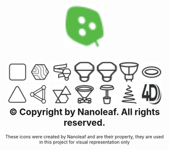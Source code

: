 <h1 align="center">
<img src="https://raw.githubusercontent.com/patrick-dmxc/NanoleafAPI/main/NanoleafAPI/Icons/Nanoleaf.svg?sanitize=false" width="128"/>
</h1>
<h1 align="center">
<img src="https://raw.githubusercontent.com/patrick-dmxc/NanoleafAPI/main/NanoleafAPI/Icons/Canvas.svg?sanitize=false"height="64"  width="64"/>
<img src="https://raw.githubusercontent.com/patrick-dmxc/NanoleafAPI/main/NanoleafAPI/Icons/Elements.svg?sanitize=false" height="64"  width="64"/>
<img src="https://raw.githubusercontent.com/patrick-dmxc/NanoleafAPI/main/NanoleafAPI/Icons/Essentials.svg?sanitize=false" height="64"  width="64"/>
<img src="https://raw.githubusercontent.com/patrick-dmxc/NanoleafAPI/main/NanoleafAPI/Icons/B22.svg?sanitize=false" height="64"  width="64"/>
<img src="https://raw.githubusercontent.com/patrick-dmxc/NanoleafAPI/main/NanoleafAPI/Icons/E27.svg?sanitize=false" height="64"  width="64"/>
<img src="https://raw.githubusercontent.com/patrick-dmxc/NanoleafAPI/main/NanoleafAPI/Icons/GU10.svg?sanitize=false" height="64"  width="64"/>
<img src="https://raw.githubusercontent.com/patrick-dmxc/NanoleafAPI/main/NanoleafAPI/Icons/Down-Light.svg?sanitize=false" height="64"  width="64"/>
<img src="https://raw.githubusercontent.com/patrick-dmxc/NanoleafAPI/main/NanoleafAPI/Icons/Light Panels.svg?sanitize=false"height="64"  width="64"/>
<img src="https://raw.githubusercontent.com/patrick-dmxc/NanoleafAPI/main/NanoleafAPI/Icons/Lines.svg?sanitize=false" height="64"  width="64"/>
<img src="https://raw.githubusercontent.com/patrick-dmxc/NanoleafAPI/main/NanoleafAPI/Icons/Shapes.svg?sanitize=false" height="64"  width="64"/>
<img src="https://raw.githubusercontent.com/patrick-dmxc/NanoleafAPI/main/NanoleafAPI/Icons/Cono-Lamp.svg?sanitize=false" height="64"  width="64"/>
<img src="https://raw.githubusercontent.com/patrick-dmxc/NanoleafAPI/main/NanoleafAPI/Icons/Cup-Lamp.svg?sanitize=false" height="64"  width="64"/>
<img src="https://raw.githubusercontent.com/patrick-dmxc/NanoleafAPI/main/NanoleafAPI/Icons/Holiday-String-Lights.svg?sanitize=false" height="64"  width="64"/>
<img src="https://raw.githubusercontent.com/patrick-dmxc/NanoleafAPI/main/NanoleafAPI/Icons/4D.svg?sanitize=false" height="64" width="64"/>
<br/>
© Copyright by Nanoleaf.  All rights reserved.
</h1>

<div align="center">
These icons were created by Nanoleaf and are their property, they are used in this project for visual representation only
</div>